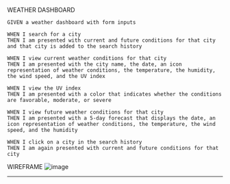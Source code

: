 WEATHER DASHBOARD

    GIVEN a weather dashboard with form inputs

    WHEN I search for a city
    THEN I am presented with current and future conditions for that city and that city is added to the search history

    WHEN I view current weather conditions for that city
    THEN I am presented with the city name, the date, an icon representation of weather conditions, the temperature, the humidity, the wind speed, and the UV index

    WHEN I view the UV index
    THEN I am presented with a color that indicates whether the conditions are favorable, moderate, or severe

    WHEN I view future weather conditions for that city
    THEN I am presented with a 5-day forecast that displays the date, an icon representation of weather conditions, the temperature, the wind speed, and the humidity

    WHEN I click on a city in the search history
    THEN I am again presented with current and future conditions for that city

WIREFRAME
    ![image](https://user-images.githubusercontent.com/89677641/138620892-5e76ba5b-c66f-4abc-951d-1ece289ef0f6.png)


_______________________________________________________________________